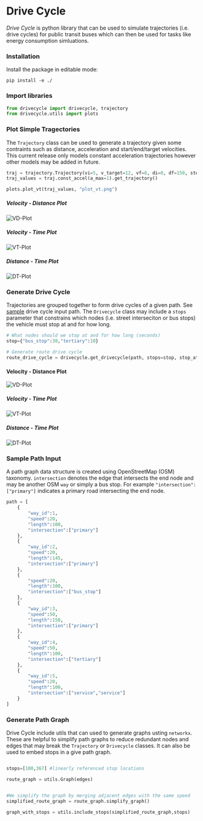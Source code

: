 # Drive Cycle

*Drive Cycle* is python library that can be used to simulate trajectories (i.e. drive cycles) for public transit buses which can then be used for tasks like energy consumption simluations. 

### Installation

Install the package in editable mode:

```pip install -e ./```

### Import libraries

```python
from drivecycle import drivecycle, trajectory
from drivecycle.utils import plots
```

### Plot Simple Tragectories

The `Trajectory` class can be used to generate a trajectory given some contraints such as distance, acceleration and start/end/target velocities. This current release only models constant acceleration trajectories however other models may be added in future. 

```python
traj = trajectory.Trajectory(vi=5, v_target=12, vf=8, di=0, df=150, step=0.1)
traj_values = traj.const_accel(a_max=1).get_trajectory()

plots.plot_vt(traj_values, "plot_vt.png")
```

##### Velocity - Distance Plot

![VD-Plot](/images/plot_vd.png)

##### Velocity - Time Plot

![VT-Plot](/images/plot_vt.png)

##### Distance - Time Plot

![DT-Plot](/images/plot_dt.png)


### Generate Drive Cycle

Trajectories are grouped together to form drive cycles of a given path. See [sample](#sample-path-input) drive cycle input path. The `Drivecycle` class may include a `stops` parameter that constrains which nodes (i.e. street interseciton or bus stops) the vehicle must stop at and for how long. 

```python
# What nodes should we stop at and for how long (seconds)
stop={"bus_stop":30,"tertiary":10}

# Generate route drive cycle
route_drive_cycle = drivecycle.get_drivecycle(path, stops=stop, stop_at_node=True, step=0.1)
```

#### Velocity - Distance Plot

![VD-Plot](/images/drivecycle_vd.png)

##### Velocity - Time Plot

![VT-Plot](/images/drivecycle_vt.png)

##### Distance - Time Plot

![DT-Plot](/images/drivecycle_dt.png)

### Sample Path Input

A path graph data structure is created using OpenStreetMap (OSM) taxonomy. `intersection` denotes the edge that intersects the end node and may be another OSM `way` or simply a bus stop. For example `"intersection":["primary"]` indicates a primary road intersecting the end node. 

```python
path = [
    {
        "way_id":1,
        "speed":20,
        "length":100,
        "intersection":["primary"]
    },
    {
        "way_id":2,
        "speed":20,
        "length":145,
        "intersection":["primary"]
    },
    {
        "speed":20,
        "length":100,
        "intersection":["bus_stop"]
    },
    {
        "way_id":3,
        "speed":50,
        "length":150,
        "intersection":["primary"]
    },
    {
        "way_id":4,
        "speed":50,
        "length":100,
        "intersection":["tertiary"]
    },
    {
        "way_id":5,
        "speed":20,
        "length":100,
        "intersection":["service","service"]
    }
]

```

### Generate Path Graph

Drive Cycle include utils that can used to generate graphs usting `networkx`. These are helpful to simplify path graphs to reduce redundant nodes and edges that may break the `Trajectory` or `Drivecycle` classes. It can also be used to embed stops in a give path graph. 

```python

stops=[100,367] #linearly referenced stop locations

route_graph = utils.Graph(edges)


#We simplify the graph by merging adjacent edges with the same speed
simplified_route_graph = route_graph.simplify_graph()

graph_with_stops = utils.include_stops(simplified_route_graph,stops)
```